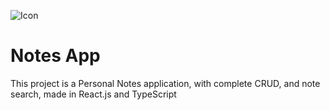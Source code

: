 ![Icon](./public/DALL·E%202024-10-14%2020.49.38512x512.webp)

# Notes App
This project is a Personal Notes application, with complete CRUD, and note search, made in React.js and TypeScript

